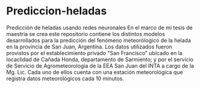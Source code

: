 # Prediccion-heladas
Predicción de heladas usando redes neuronales
En el marco de mi tesis de maestria se crea este repositorio contiene los distintos modelos desarrollados para la predicción del fenómeno meteorólogico de la helada en la provincia de San Juan, Argentina.
Los datos utilizados fueron provistos por el establecimiento privado "San Francisco" ubicado en la locaclidad de Cañada Honda, departamento de Sarmiento; y por el servicio de Servicio de Agrometeorología de la EEA San Juan del INTA a cargo de la Mg. Lic. Cada uno de ellos cuenta con una estación meteorológica que registra datos meteorológicos cada 10 minutos. 
